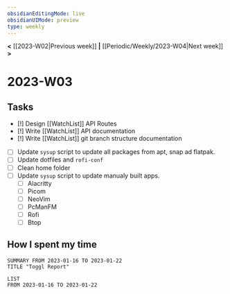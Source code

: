 ```yaml
---
obsidianEditingMode: live
obsidianUIMode: preview
type: weekly
---
```


**<** [[2023-W02|Previous week]] **|** [[Periodic/Weekly/2023-W04|Next week]] **>**

# 2023-W03

## Tasks
- [!] Design [[WatchList]] API Routes
- [!] Write [[WatchList]] API documentation
- [!] Write [[WatchList]] git branch structure documentation
- [ ] Update `sysup` script to update all packages from apt, snap ad flatpak.
- [ ] Update dotfiles and `rofi-conf`
- [ ] Clean home folder
- [ ] Update `sysup` script to update manualy built apps.
	- [ ] Alacritty
	- [ ] Picom
	- [ ] NeoVim
	- [ ] PcManFM
	- [ ] Rofi
	- [ ] Btop

## How I spent my time

```toggl
SUMMARY FROM 2023-01-16 TO 2023-01-22
TITLE "Toggl Report"
```

```toggl
LIST
FROM 2023-01-16 TO 2023-01-22
```

